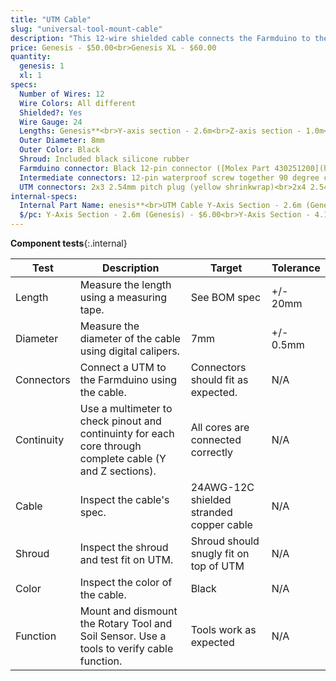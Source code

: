 ```yaml
---
title: "UTM Cable"
slug: "universal-tool-mount-cable"
description: "This 12-wire shielded cable connects the Farmduino to the UTM. It comes in two pieces, a Y-axis section and a Z-axis section that connect with a 90-degree screw-together waterproof connection at the cross-slide. It provides Ground, 5V, 24V, digital and analog I/O, with a pin mapping that can be configured at the Farmduino to support custom tools. It features connectors on both ends for easy connection to both the UTM and Farmduino, as well as a rubber shroud to protect the inside of the UTM from the elements."
price: Genesis - $50.00<br>Genesis XL - $60.00
quantity:
  genesis: 1
  xl: 1
specs:
  Number of Wires: 12
  Wire Colors: All different
  Shielded?: Yes
  Wire Gauge: 24
  Lengths: Genesis**<br>Y-axis section - 2.6m<br>Z-axis section - 1.0m<br><br>**Genesis XL**<br>Y-axis section - 4.1m<br>Z-axis section - 1.0m
  Outer Diameter: 8mm
  Outer Color: Black
  Shroud: Included black silicone rubber
  Farmduino connector: Black 12-pin connector ([Molex Part 430251200](https://www.molex.com/molex/products/part-detail/crimp_housings/0430251200))
  Intermediate connectors: 12-pin waterproof screw together 90 degree connectors. (female connector on the Y-Axis sections, male connector on the Z-Axis section)
  UTM connectors: 2x3 2.54mm pitch plug (yellow shrinkwrap)<br>2x4 2.54mm pitch plug (black shrinkwrap)
internal-specs:
  Internal Part Name: enesis**<br>UTM Cable Y-Axis Section - 2.6m (Genesis) Rev A<br>UTM Cable Z-Axis Section with Shroud - 1.0m Rev A<br><br>**Genesis XL**<br>UTM Cable Y-Axis Section - 4.1m (Genesis XL) Rev A<br>UTM Cable Z-Axis Section with Shroug - 1.0m Rev A
  $/pc: Y-Axis Section - 2.6m (Genesis) - $6.00<br>Y-Axis Section - 4.1m (Genesis XL) - $8.00<br>Z-Axis Section - 1.0m (Genesis and Genesis XL) - $5.00
---
```


**Component tests**{:.internal}

|Test         |Description  |Target       |Tolerance    |
|-------------|-------------|-------------|-------------|
|Length       |Measure the length using a measuring tape.|See BOM spec|+/- 20mm
|Diameter     |Measure the diameter of the cable using digital calipers.|7mm|+/- 0.5mm
|Connectors   |Connect a UTM to the Farmduino using the cable.|Connectors should fit as expected.|N/A
|Continuity   |Use a multimeter to check pinout and continuinty for each core through complete cable (Y and Z sections).|All cores are connected correctly|N/A
|Cable        |Inspect the cable's spec.|24AWG-12C shielded stranded copper cable|N/A
|Shroud       |Inspect the shroud and test fit on UTM.|Shroud should snugly fit on top of UTM|N/A
|Color        |Inspect the color of the cable.|Black|N/A
|Function     |Mount and dismount the Rotary Tool and Soil Sensor. Use a tools to verify cable function.|Tools work as expected|N/A
